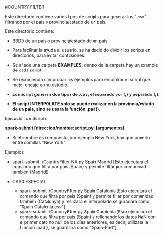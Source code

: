 #COUNTRY FILTER

Este directorio contiene varios tipos de scripts para generar los ".csv". filtrando por el país o provincia/estado de un país.

Este directorio contiene: 

- BBDD de un pais o provincia/estado de un pais.

- Para facilitar la ayuda al usuario, se ha decidido dividir los scripts en directorios, para evitar confusiones.

- Se añade una carpeta <b>EXAMPLES</b>, dentro de la carpeta hay un example de cada script.

- Se recomienda comprobar los ejemplos para encontrar el script que mejor encaje en su estudio.

- <b>Los script generan dos tipos de .csv, el separado por (,) y separado (;)</b>.

- <b>El script INTERPOLATE solo se puede realizar en la provincia/estado de un pais, sino se usara la función .pad()</b>.

Ejecución de Scripts: 

<b> spark-submit [direccion/nombre:script.py] [argumentos]</b>

- Si el nombre es compuesto, por ejemplo New York, hay que ponerlo entre comillas "New York"

Ejemplos:
- spark-submit ./CountryFilter-NA.py Spain Madrid  [Esto ejecutará el comando que filtra por pais (Spain) y permite filtar por comunidad también (Madrid)]

- CASO ESPECIAL
  - spark-submit ./CountryFilter.py Spain Catalonia  [Esto ejecutará el comando que filtra por pais (Spain) y permite filtar por comunidad también (Catalunya) y realizara el interpolado se guradara como "Spain Catalonia.csv"]
  - spark-submit ./CountryFilter.py Spain Catalonia  [Esto ejecutará el comando que filtra por pais (Spain) y rellenando los datos NaN con el primer dato no null de los días anteriores, es decir, utilizara la funcion .pad(), se guardaria como "Spain-Pad"]
